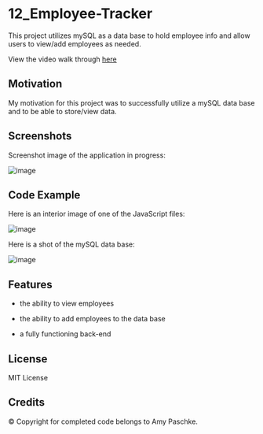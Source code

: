 # 12_Employee-Tracker

This project utilizes mySQL as a data base to hold employee info and allow users to view/add employees as needed.

View the video walk through [here](https://youtu.be/sPojLpUZ8QA)

## Motivation

My motivation for this project was to successfully utilize a mySQL data base and to be able to store/view data.

## Screenshots

Screenshot image of the application in progress:

![image](https://user-images.githubusercontent.com/70075341/103461883-324d1180-4ce7-11eb-94df-1ee9ced39ce7.JPG)

## Code Example

Here is an interior image of one of the JavaScript files:

![image](https://user-images.githubusercontent.com/70075341/103175273-59f73200-482e-11eb-97bc-54f6e7f7e9c8.JPG)

Here is a shot of the mySQL data base:

![image](https://user-images.githubusercontent.com/70075341/103175275-5a8fc880-482e-11eb-957f-98cab2c49824.JPG)

## Features

- the ability to view employees

- the ability to add employees to the data base

- a fully functioning back-end

## License

MIT License

## Credits

&copy; Copyright for completed code belongs to Amy Paschke.

